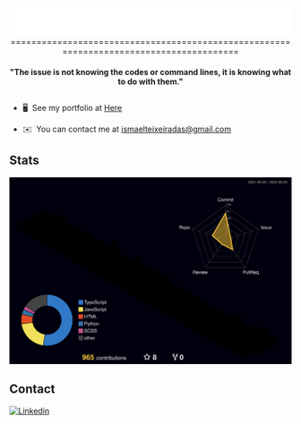 <div display="center" align="center" justify="center">
  <img src="./docs/index.svg" height="50rem"></img>
</div>

<div display="center" align="center">
========================================================================================
</div>

  <h4 align="center">
  ⁠"The issue is not knowing the codes or command lines, it is knowing what to do with them." </h4>

##
  
* 🖥️  See my portfolio at [Here](https://portfolioismael.netlify.app/)

* ✉️  You can contact me at [ismaelteixeiradas@gmail.com](mailto:ismaelteixeiradas@gmail.com)

## Stats

![](./profile-3d-contrib/profile-night-rainbow.svg)

## Contact
  <a href="https://www.linkedin.com/in/ismael-teixeira-da-silva/">
    <img height="30rem" alt="Linkedin" src="https://img.shields.io/badge/linkedin-%231DA1F2.svg?&style=for-the-badge&logo=linkedin&logoColor=white"/>
  </a>
